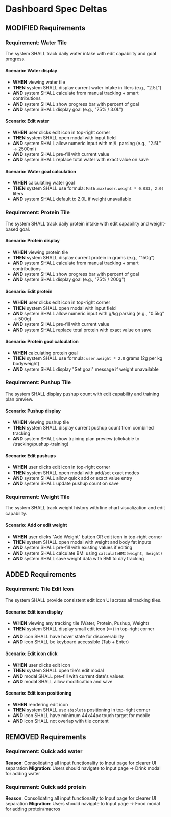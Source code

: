 # Dashboard Spec Deltas

## MODIFIED Requirements

### Requirement: Water Tile
The system SHALL track daily water intake with edit capability and goal progress.

#### Scenario: Water display
- **WHEN** viewing water tile
- **THEN** system SHALL display current water intake in liters (e.g., "2.5L")
- **AND** system SHALL calculate from manual tracking + smart contributions
- **AND** system SHALL show progress bar with percent of goal
- **AND** system SHALL display goal (e.g., "75% / 3.0L")

#### Scenario: Edit water
- **WHEN** user clicks edit icon in top-right corner
- **THEN** system SHALL open modal with input field
- **AND** system SHALL allow numeric input with ml/L parsing (e.g., "2.5L" → 2500ml)
- **AND** system SHALL pre-fill with current value
- **AND** system SHALL replace total water with exact value on save

#### Scenario: Water goal calculation
- **WHEN** calculating water goal
- **THEN** system SHALL use formula: `Math.max(user.weight * 0.033, 2.0)` liters
- **AND** system SHALL default to 2.0L if weight unavailable

### Requirement: Protein Tile
The system SHALL track daily protein intake with edit capability and weight-based goal.

#### Scenario: Protein display
- **WHEN** viewing protein tile
- **THEN** system SHALL display current protein in grams (e.g., "150g")
- **AND** system SHALL calculate from manual tracking + smart contributions
- **AND** system SHALL show progress bar with percent of goal
- **AND** system SHALL display goal (e.g., "75% / 200g")

#### Scenario: Edit protein
- **WHEN** user clicks edit icon in top-right corner
- **THEN** system SHALL open modal with input field
- **AND** system SHALL allow numeric input with g/kg parsing (e.g., "0.5kg" → 500g)
- **AND** system SHALL pre-fill with current value
- **AND** system SHALL replace total protein with exact value on save

#### Scenario: Protein goal calculation
- **WHEN** calculating protein goal
- **THEN** system SHALL use formula: `user.weight * 2.0` grams (2g per kg bodyweight)
- **AND** system SHALL display "Set goal" message if weight unavailable

### Requirement: Pushup Tile
The system SHALL display pushup count with edit capability and training plan preview.

#### Scenario: Pushup display
- **WHEN** viewing pushup tile
- **THEN** system SHALL display current pushup count from combined tracking
- **AND** system SHALL show training plan preview (clickable to /tracking/pushup-training)

#### Scenario: Edit pushups
- **WHEN** user clicks edit icon in top-right corner
- **THEN** system SHALL open modal with add/set exact modes
- **AND** system SHALL allow quick add or exact value entry
- **AND** system SHALL update pushup count on save

### Requirement: Weight Tile
The system SHALL track weight history with line chart visualization and edit capability.

#### Scenario: Add or edit weight
- **WHEN** user clicks "Add Weight" button OR edit icon in top-right corner
- **THEN** system SHALL open modal with weight and body fat inputs
- **AND** system SHALL pre-fill with existing values if editing
- **AND** system SHALL calculate BMI using `calculateBMI(weight, height)`
- **AND** system SHALL save weight data with BMI to day tracking

## ADDED Requirements

### Requirement: Tile Edit Icon
The system SHALL provide consistent edit icon UI across all tracking tiles.

#### Scenario: Edit icon display
- **WHEN** viewing any tracking tile (Water, Protein, Pushup, Weight)
- **THEN** system SHALL display small edit icon (✏️) in top-right corner
- **AND** icon SHALL have hover state for discoverability
- **AND** icon SHALL be keyboard accessible (Tab + Enter)

#### Scenario: Edit icon click
- **WHEN** user clicks edit icon
- **THEN** system SHALL open tile's edit modal
- **AND** modal SHALL pre-fill with current date's values
- **AND** modal SHALL allow modification and save

#### Scenario: Edit icon positioning
- **WHEN** rendering edit icon
- **THEN** system SHALL use `absolute` positioning in top-right corner
- **AND** icon SHALL have minimum 44x44px touch target for mobile
- **AND** icon SHALL not overlap with tile content

## REMOVED Requirements

### Requirement: Quick add water
**Reason**: Consolidating all input functionality to Input page for clearer UI separation
**Migration**: Users should navigate to Input page → Drink modal for adding water

### Requirement: Quick add protein
**Reason**: Consolidating all input functionality to Input page for clearer UI separation
**Migration**: Users should navigate to Input page → Food modal for adding protein/macros
